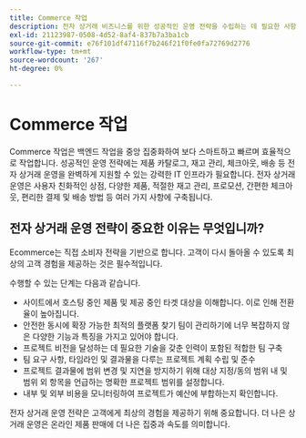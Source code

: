 ```yaml
---
title: Commerce 작업
description: 전자 상거래 비즈니스를 위한 성공적인 운영 전략을 수립하는 데 필요한 사항에 대해 알아봅니다.
exl-id: 21123987-0508-4d52-8af4-837b7a3ba1cb
source-git-commit: e76f101df47116f7b246f21f0fe0fa72769d2776
workflow-type: tm+mt
source-wordcount: '267'
ht-degree: 0%

---
```


# Commerce 작업

Commerce 작업은 백엔드 작업을 중앙 집중화하여 보다 스마트하고 빠르며 효율적으로 작업합니다. 성공적인 운영 전략에는 제품 카탈로그, 재고 관리, 체크아웃, 배송 등 전자 상거래 운영을 완벽하게 지원할 수 있는 강력한 IT 인프라가 필요합니다. 전자 상거래 운영은 사용자 친화적인 상점, 다양한 제품, 적절한 재고 관리, 프로모션, 간편한 체크아웃, 편리한 결제 및 배송 방법 등 여러 가지 사항에 구축됩니다.

## 전자 상거래 운영 전략이 중요한 이유는 무엇입니까?

Ecommerce는 직접 소비자 전략을 기반으로 합니다. 고객이 다시 돌아올 수 있도록 최상의 고객 경험을 제공하는 것은 필수적입니다.

수행할 수 있는 단계는 다음과 같습니다.

- 사이트에서 호스팅 중인 제품 및 제공 중인 타겟 대상을 이해합니다. 이로 인해 전환율이 높아집니다.
- 안전한 동시에 확장 가능한 최적의 플랫폼 찾기 팀이 관리하기에 너무 복잡하지 않은 다양한 기능과 특징을 가지고 있어야 합니다.
- 프로젝트 비전을 달성하는 데 필요한 기술을 갖춘 인력이 포함된 적합한 팀 구축
- 팀 요구 사항, 타임라인 및 결과물을 다루는 프로젝트 계획 수립 및 준수
- 프로젝트 결과물에 범위 변경 및 지연을 방지하기 위해 대상 지정/동의 범위 내 및 범위 외 항목을 언급하는 명확한 프로젝트 범위를 설정합니다.
- 내부 및 외부 비용을 모니터링하여 프로젝트가 예산에 부합하는지 확인합니다.

전자 상거래 운영 전략은 고객에게 최상의 경험을 제공하기 위해 중요합니다. 더 나은 상거래 운영은 온라인 제품 판매에 더 나은 집중과 속도를 의미합니다.
